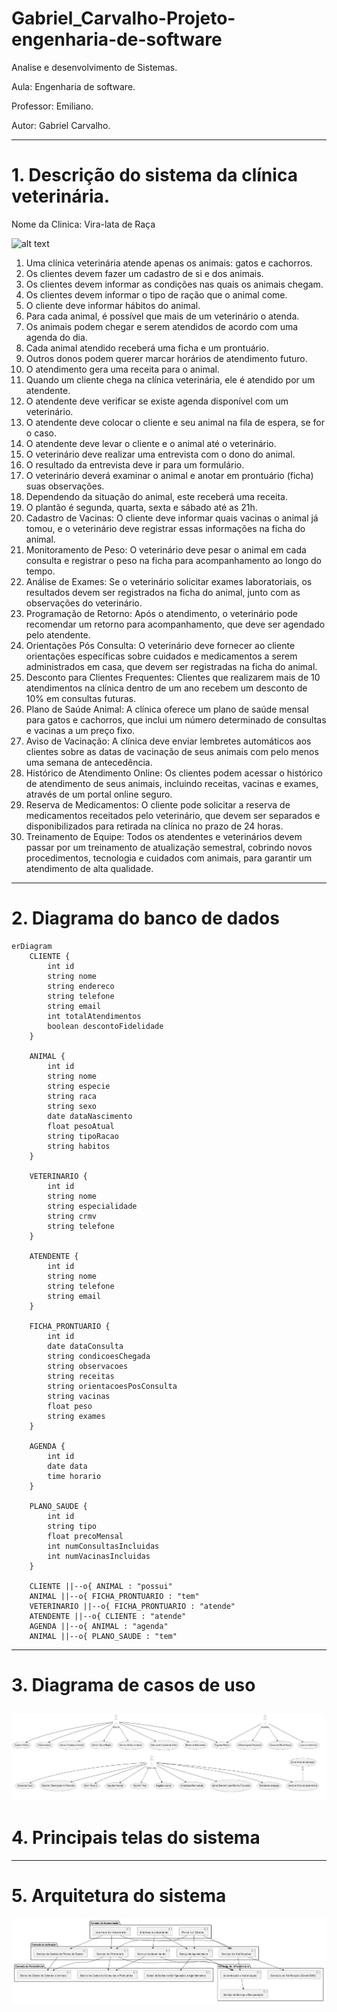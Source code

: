 # Gabriel_Carvalho-Projeto-engenharia-de-software
Analise e desenvolvimento de Sistemas.

Aula: Engenharia de software.

Professor: Emiliano.

Autor: Gabriel Carvalho.

---
# 1. Descrição do sistema da clínica veterinária.
Nome da Clinica: Vira-lata de Raça

![alt text](<vira-lata de raça.png>)
1. Uma clínica veterinária atende apenas os animais: gatos e cachorros.
2. Os clientes devem fazer um cadastro de si e dos animais.
3. Os clientes devem informar as condições nas quais os animais chegam.
4. Os clientes devem informar o tipo de ração que o animal come.
5. O cliente deve informar hábitos do animal.
6. Para cada animal, é possível que mais de um veterinário o atenda.
7. Os animais podem chegar e serem atendidos de acordo com uma agenda do dia.
8. Cada animal atendido receberá uma ficha e um prontuário.
9. Outros donos podem querer marcar horários de atendimento futuro.
10. O atendimento gera uma receita para o animal.
11. Quando um cliente chega na clínica veterinária, ele é atendido por um atendente.
12. O atendente deve verificar se existe agenda disponível com um veterinário.
13. O atendente deve colocar o cliente e seu animal na fila de espera, se for o caso.
14. O atendente deve levar o cliente e o animal até o veterinário.
15. O veterinário deve realizar uma entrevista com o dono do animal.
16. O resultado da entrevista deve ir para um formulário.
17. O veterinário deverá examinar o animal e anotar em prontuário (ficha) suas observações.
18. Dependendo da situação do animal, este receberá uma receita.
19. O plantão é segunda, quarta, sexta e sábado até as 21h.
20. Cadastro de Vacinas: O cliente deve informar quais vacinas o animal já tomou, e o veterinário deve registrar essas informações na ficha do animal.
21. Monitoramento de Peso: O veterinário deve pesar o animal em cada consulta e registrar o peso na ficha para acompanhamento ao longo do tempo.
22. Análise de Exames: Se o veterinário solicitar exames laboratoriais, os resultados devem ser registrados na ficha do animal, junto com as observações do veterinário.
23. Programação de Retorno: Após o atendimento, o veterinário pode recomendar um retorno para acompanhamento, que deve ser agendado pelo atendente.
24. Orientações Pós Consulta: O veterinário deve fornecer ao cliente orientações específicas sobre cuidados e medicamentos a serem administrados em casa, que devem ser registradas na ficha do animal.
25. Desconto para Clientes Frequentes: Clientes que realizarem mais de 10 atendimentos na clínica dentro de um ano recebem um desconto de 10% em consultas futuras.
26. Plano de Saúde Animal: A clínica oferece um plano de saúde mensal para gatos e cachorros, que inclui um número determinado de consultas e vacinas a um preço fixo.
27. Aviso de Vacinação: A clínica deve enviar lembretes automáticos aos clientes sobre as datas de vacinação de seus animais com pelo menos uma semana de antecedência.
28. Histórico de Atendimento Online: Os clientes podem acessar o histórico de atendimento de seus animais, incluindo receitas, vacinas e exames, através de um portal online seguro.
29. Reserva de Medicamentos: O cliente pode solicitar a reserva de medicamentos receitados pelo veterinário, que devem ser separados e disponibilizados para retirada na clínica no prazo de 24 horas.
30. Treinamento de Equipe: Todos os atendentes e veterinários devem passar por um treinamento de atualização semestral, cobrindo novos procedimentos, tecnologia e cuidados com animais, para garantir um atendimento de alta qualidade.

---
# 2. Diagrama do banco de dados

``` mermaid
erDiagram
    CLIENTE {
        int id
        string nome
        string endereco
        string telefone
        string email
        int totalAtendimentos
        boolean descontoFidelidade
    }

    ANIMAL {
        int id
        string nome
        string especie
        string raca
        string sexo
        date dataNascimento
        float pesoAtual
        string tipoRacao
        string habitos
    }

    VETERINARIO {
        int id
        string nome
        string especialidade
        string crmv
        string telefone
    }

    ATENDENTE {
        int id
        string nome
        string telefone
        string email
    }

    FICHA_PRONTUARIO {
        int id
        date dataConsulta
        string condicoesChegada
        string observacoes
        string receitas
        string orientacoesPosConsulta
        string vacinas
        float peso
        string exames
    }

    AGENDA {
        int id
        date data
        time horario
    }

    PLANO_SAUDE {
        int id
        string tipo
        float precoMensal
        int numConsultasIncluidas
        int numVacinasIncluidas
    }

    CLIENTE ||--o{ ANIMAL : "possui"
    ANIMAL ||--o{ FICHA_PRONTUARIO : "tem"
    VETERINARIO ||--o{ FICHA_PRONTUARIO : "atende"
    ATENDENTE ||--o{ CLIENTE : "atende"
    AGENDA ||--o{ ANIMAL : "agenda"
    ANIMAL ||--o{ PLANO_SAUDE : "tem"

```
---
# 3. Diagrama de casos de uso 
![alt text](clinica.drawio.png)
---
# 4. Principais telas do sistema 
---
# 5. Arquitetura do sistema
![alt text](image.png)